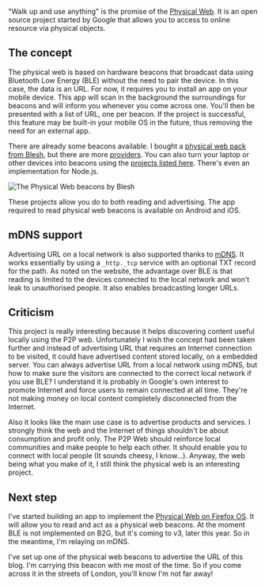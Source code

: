 "Walk up and use anything" is the promise of the [Physical Web](http://google.github.io/physical-web/).
It is an open source project started by Google that allows you to access to online resource via physical objects.

## The concept

The physical web is based on hardware beacons that broadcast data using Bluetooth Low Energy (BLE) without the need to pair the device. In this case, the data is an URL. For now, it requires you to install an app on your mobile device. This app will scan in the background the surroundings for beacons and will inform you whenever you come across one. You'll then be presented with a list of URL, one per beacon. If the project is successful, this feature may be built-in your mobile OS in the future, thus removing the need for an external app.

There are already some beacons available. I bought a [physical web pack from Blesh](https://www.blesh.com/product/blesh-pack-3-beacons/), but there are more [providers](http://store.twocanoes.com/collections/physical-web-beacons). You can also turn your laptop or other devices into beacons using the [projects listed here](https://github.com/google/uribeacon/blob/master/beacons/README.md). There's even an implementation for Node.js.

![The Physical Web beacons by Blesh](https://lh3.googleusercontent.com/THMrcnE8cMC3H8ymn_HVIp1uyGZ7I58PcEiJfndWy9Ci=s600 "The Physical Web beacons by Blesh")

These projects allow you do to both reading and advertising. The app required to read physical web beacons is available on Android and iOS.

## mDNS support

Advertising URL on a local network is also supported thanks to [mDNS](https://github.com/google/physical-web/blob/master/documentation/mDNS_Support.md). It works essentially by using a `_http._tcp` service with an optional TXT record for the path.
As noted on the website, the advantage over BLE is that reading is limited to the devices connected to the local network and won't leak to unauthorised people. It also enables broadcasting longer URLs.

## Criticism

This project is really interesting because it helps discovering content useful locally using the P2P web.
Unfortunately I wish the concept had been taken further and instead of advertising URL that requires an Internet connection to be visited, it could have advertised content stored locally, on a embedded server. You can always advertise URL from a local network using mDNS, but how to make sure the visitors are connected to the correct local network if you use BLE?
I understand it is probably in Google's own interest to promote Internet and force users to remain connected at all time. They're not making money on local content completely disconnected from the Internet.

Also it looks like the main use case is to advertise products and services. I strongly think the web and the Internet of things shouldn't be about consumption and profit only. The P2P Web should reinforce local communities and make people to help each other. It should enable you to connect with local people (It sounds cheesy, I know...).
Anyway, the web being what you make of it, I still think the physical web is an interesting project.

## Next step

I've started building an app to implement the [Physical Web on Firefox OS](https://github.com/gmarty/fxos-physical-web). It will allow you to read and act as a physical web beacons. At the moment BLE is not implemented on B2G, but it's coming to v3, later this year. So in the meantime, I'm relaying on mDNS.

I've set up one of the physical web beacons to advertise the URL of this blog. I'm carrying this beacon with me most of the time. So if you come across it in the streets of London, you'll know I'm not far away!
